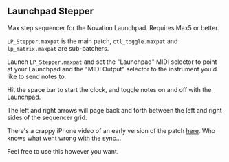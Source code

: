 ## Launchpad Stepper

Max step sequencer for the Novation Launchpad. Requires Max5 or better.

`LP_Stepper.maxpat` is the main patch, `ctl_toggle.maxpat` and `lp_matrix.maxpat` are sub-patchers.

Launch `LP_Stepper.maxpat` and set the "Launchpad" MIDI selector to point at your Launchpad and the "MIDI Output" selector to the instrument you'd like to send notes to. 

Hit the space bar to start the clock, and toggle notes on and off with the Launchpad.

The left and right arrows will page back and forth between the left and right sides of the sequencer grid.

There's a crappy iPhone video of an early version of the patch [here](https://github.com/stringbot/LP_Stepper). Who knows what went wrong with the sync...

Feel free to use this however you want.
